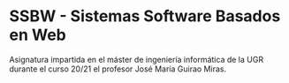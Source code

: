 # SSBW - Sistemas Software Basados en Web

Asignatura impartida en el máster de ingeniería informática de la UGR durante el curso 20/21 el profesor José María Guirao Miras.

